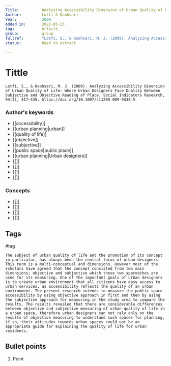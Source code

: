 ```yaml
---
Title: 			Analyzing Accessibility Dimension of Urban Quality of Life Where Urban Designers Face Duality Between Subjective and Objective Reading of Place
Author:			Lotfi & Koohsari
Year:			2009
Added in:		2022-05-23
tag:			Article_
group:			group
fullref: 		"Lotfi, S., & Koohsari, M. J. (2009). Analyzing Accessibility Dimension of Urban Quality of Life: Where Urban Designers Face Duality Between Subjective and Objective Reading of Place. Social Indicators Research, 94(3), 417–435. https://doi.org/10.1007/s11205-009-9438-5"
status:			Need to extract

---
```


# Tittle 
```ad-quote
Lotfi, S., & Koohsari, M. J. (2009). Analyzing Accessibility Dimension of Urban Quality of Life: Where Urban Designers Face Duality Between Subjective and Objective Reading of Place. Social Indicators Research, 94(3), 417–435. https://doi.org/10.1007/s11205-009-9438-5
```
### Author's keywords
- [[accessibility]]
- [[urban planning|urban]]
- [[quality of life]]
- [[objective]]
- [[subjective]]
- [[public space|public place]]
- [[urban planning|Urban designers]]
- [[]]
- [[]]
- [[]]
- [[]]
### Concepts
- [[]]
- [[]]
- [[]]
- [[]]
## Tags
#tag

```ad-abstract
The subject of urban quality of life and the promotion of its concept in particular, has always been the central focus of urban designers. This term is a multi-conceptual and dimensions. However most of the scholars have agreed that the concept consisted from two main dimensions; objective and subjective which these two approaches are used for its measuring. One of the important goals of urban designers is to create urban environment that all citizens have easy access to urban services, as accessibility reflects the quality of an urban environment. The present research intends to measure the public space accessibility by using objective approach in first and then by using the subjective approach for measuring in the study area to compare the results. The results revealed that there are considerable differences between objective and subjective measuring of urban quality of life in a urban space, therefore urban designers can not rely only on the results of objective measuring to understand such spaces for planning, if so, their attitudes towards urban spaces could not be an appropriate guide for explaining the quality of life for urban residents.
```

## Bullet points
1. Point

